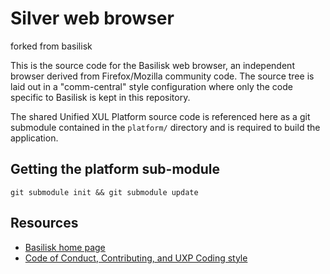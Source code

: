 # Silver web browser

forked from basilisk

This is the source code for the Basilisk web browser, an independent browser derived from Firefox/Mozilla community code. The source tree is
laid out in a "comm-central" style configuration where only the code specific to Basilisk is kept in this repository.

The shared Unified XUL Platform source code is referenced here as a git submodule contained in the `platform/` directory and is required to build the application.

## Getting the platform sub-module
`git submodule init && git submodule update`

## Resources

 * [Basilisk home page](http://www.basilisk-browser.org/)
 * [Code of Conduct, Contributing, and UXP Coding style](https://repo.palemoon.org/MoonchildProductions/UXP/src/branch/master/docs)
